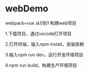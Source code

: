 # webDemo
webpack+vue 从0到1 构建web项目

1.下载项目，通过vscode打开项目

2.打开终端，输入npm install，安装依赖

3.输入npm run dev，运行开发环境项目

4.npm run build，构建生产环境项目
